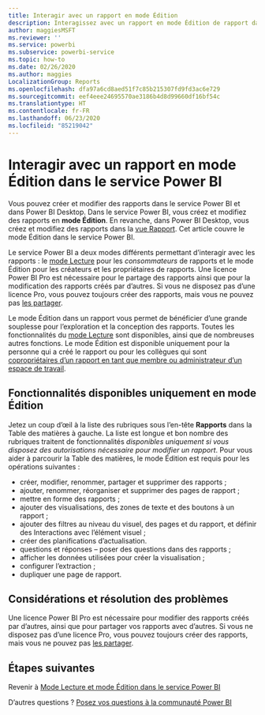 ```yaml
---
title: Interagir avec un rapport en mode Édition
description: Interagissez avec un rapport en mode Édition de rapport dans le service Power BI
author: maggiesMSFT
ms.reviewer: ''
ms.service: powerbi
ms.subservice: powerbi-service
ms.topic: how-to
ms.date: 02/26/2020
ms.author: maggies
LocalizationGroup: Reports
ms.openlocfilehash: dfa97a6cd8aed51f7c85b215307fd9fd3ac6e729
ms.sourcegitcommit: eef4eee24695570ae3186b4d8d99660df16bf54c
ms.translationtype: HT
ms.contentlocale: fr-FR
ms.lasthandoff: 06/23/2020
ms.locfileid: "85219042"
---
```

# <a name="interact-with-a-report-in-editing-view-in-the-power-bi-service"></a>Interagir avec un rapport en mode Édition dans le service Power BI
Vous pouvez créer et modifier des rapports dans le service Power BI et dans Power BI Desktop. Dans le service Power BI, vous créez et modifiez des rapports en **mode Édition**. En revanche, dans Power BI Desktop, vous créez et modifiez des rapports dans la [vue Rapport](desktop-report-view.md). Cet article couvre le mode Édition dans le service Power BI. 

Le service Power BI a deux modes différents permettant d’interagir avec les rapports : le [mode Lecture](../consumer/end-user-reading-view.md) pour les *consommateurs* de rapports et le mode Édition pour les créateurs et les propriétaires de rapports.  Une licence Power BI Pro est nécessaire pour le partage des rapports ainsi que pour la modification des rapports créés par d’autres. Si vous ne disposez pas d’une licence Pro, vous pouvez toujours créer des rapports, mais vous ne pouvez pas [les partager](../collaborate-share/service-share-reports.md).    

Le mode Édition dans un rapport vous permet de bénéficier d’une grande souplesse pour l’exploration et la conception des rapports. Toutes les fonctionnalités du [mode Lecture](../consumer/end-user-reading-view.md) sont disponibles, ainsi que de nombreuses autres fonctions. Le mode Édition est disponible uniquement pour la personne qui a créé le rapport ou pour les collègues qui sont [copropriétaires d’un rapport en tant que membre ou administrateur d’un espace de travail](../collaborate-share/service-create-distribute-apps.md).

## <a name="functionality-only-available-in-editing-view"></a>Fonctionnalités disponibles uniquement en mode Édition
Jetez un coup d’œil à la liste des rubriques sous l’en-tête **Rapports** dans la Table des matières à gauche. La liste est longue et bon nombre des rubriques traitent de fonctionnalités *disponibles uniquement si vous disposez des autorisations nécessaire pour modifier un rapport*.  Pour vous aider à parcourir la Table des matières, le mode Édition est requis pour les opérations suivantes :

* créer, modifier, renommer, partager et supprimer des rapports ;
* ajouter, renommer, réorganiser et supprimer des pages de rapport ;
* mettre en forme des rapports ;
* ajouter des visualisations, des zones de texte et des boutons à un rapport ;
* ajouter des filtres au niveau du visuel, des pages et du rapport, et définir des Interactions avec l’élément visuel ;
* créer des planifications d’actualisation.
* questions et réponses – poser des questions dans des rapports ;
* afficher les données utilisées pour créer la visualisation ; 
* configurer l’extraction ;
* dupliquer une page de rapport.

## <a name="considerations-and-troubleshooting"></a>Considérations et résolution des problèmes
Une licence Power BI Pro est nécessaire pour modifier des rapports créés par d’autres, ainsi que pour partager vos rapports avec d’autres.  Si vous ne disposez pas d’une licence Pro, vous pouvez toujours créer des rapports, mais vous ne pouvez pas [les partager](../collaborate-share/service-share-reports.md).


## <a name="next-steps"></a>Étapes suivantes
Revenir à [Mode Lecture et mode Édition dans le service Power BI](../consumer/end-user-reading-view.md)

D’autres questions ? [Posez vos questions à la communauté Power BI](https://community.powerbi.com/)
